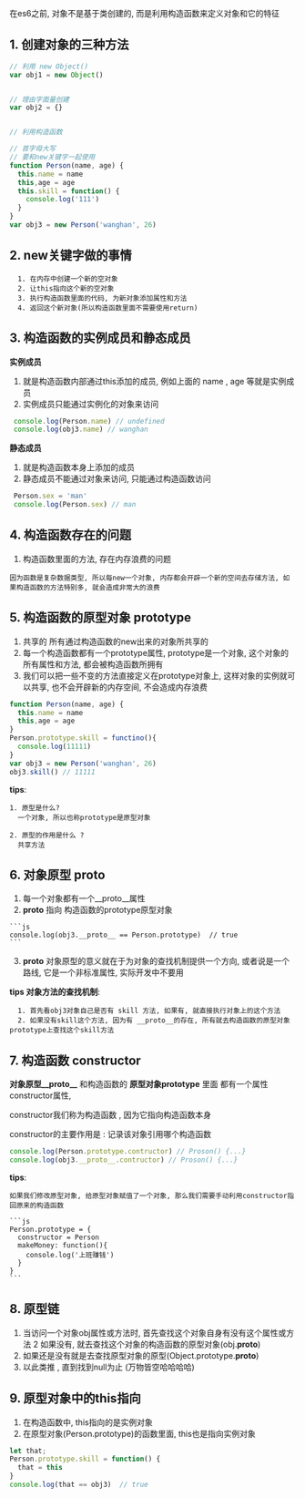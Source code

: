 在es6之前, 对象不是基于类创建的, 而是利用构造函数来定义对象和它的特征

## 1. 创建对象的三种方法

```js
// 利用 new Object()
var obj1 = new Object()


// 理由字面量创建
var obj2 = {}


// 利用构造函数

// 首字母大写
// 要和new关键字一起使用
function Person(name, age) {
  this.name = name
  this,age = age
  this.skill = function() {
    console.log('111')
  }
}
var obj3 = new Person('wanghan', 26)
```


## 2. new关键字做的事情

      1. 在内存中创建一个新的空对象
      2. 让this指向这个新的空对象
      3. 执行构造函数里面的代码, 为新对象添加属性和方法
      4. 返回这个新对象(所以构造函数里面不需要使用return)


## 3. 构造函数的实例成员和静态成员

  **实例成员**
  
  1. 就是构造函数内部通过this添加的成员, 例如上面的 name , age 等就是实例成员
  2. 实例成员只能通过实例化的对象来访问
  
  ```js
   console.log(Person.name) // undefined
   console.log(obj3.name) // wanghan
  ```
  
  **静态成员**
  
  1. 就是构造函数本身上添加的成员
  2. 静态成员不能通过对象来访问, 只能通过构造函数访问
  
  ```js
   Person.sex = 'man'
   console.log(Person.sex) // man
  ```


## 4. 构造函数存在的问题

  1. 构造函数里面的方法, 存在内存浪费的问题
  
    因为函数是复杂数据类型, 所以每new一个对象, 内存都会开辟一个新的空间去存储方法, 如果构造函数的方法特别多, 就会造成非常大的浪费


## 5. 构造函数的原型对象 prototype

  1. 共享的 所有通过构造函数的new出来的对象所共享的
  2. 每一个构造函数都有一个prototype属性, prototype是一个对象, 这个对象的所有属性和方法, 都会被构造函数所拥有
  3. 我们可以把一些不变的方法直接定义在prototype对象上, 这样对象的实例就可以共享, 也不会开辟新的内存空间, 不会造成内存浪费
  
  
  ```js
  function Person(name, age) {
    this.name = name
    this,age = age
  }
  Person.prototype.skill = functino(){
    console.log(11111)
  }
  var obj3 = new Person('wanghan', 26)
  obj3.skill() // 11111
  ```

  **tips**:
  
    1. 原型是什么? 
      一个对象, 所以也称prototype是原型对象
      
    2. 原型的作用是什么 ? 
      共享方法


## 6. 对象原型 __proto__

  1. 每一个对象都有一个__proto__属性
  2. __proto__ 指向 构造函数的prototype原型对象
    
    ```js
    console.log(obj3.__proto__ == Person.prototype)  // true
    ```
  3. __proto__ 对象原型的意义就在于为对象的查找机制提供一个方向, 或者说是一个路线, 它是一个非标准属性, 实际开发中不要用
  
   **tips 对象方法的查找机制**:
      
      1. 首先看obj3对象自己是否有 skill 方法, 如果有, 就直接执行对象上的这个方法
      2. 如果没有skill这个方法, 因为有 __proto__的存在, 所有就去构造函数的原型对象prototype上查找这个skill方法


## 7. 构造函数 constructor

  **对象原型__proto__** 和构造函数的 **原型对象prototype** 里面 都有一个属性 constructor属性, 
  
  constructor我们称为构造函数 , 因为它指向构造函数本身
  
  constructor的主要作用是 : 记录该对象引用哪个构造函数
  
  ```js
  console.log(Person.prototype.contructor) // Proson() {...}
  console.log(obj3.__proto__.contructor) // Proson() {...}
  ```
  
  
  **tips**:
  
    如果我们修改原型对象, 给原型对象赋值了一个对象, 那么我们需要手动利用constructor指回原来的构造函数
    
    ```js
    Person.prototype = {
      constructor = Person
      makeMoney: function(){
        console.log('上班赚钱')
      }
    }
    ```
      
## 8. 原型链

  1. 当访问一个对象obj属性或方法时, 首先查找这个对象自身有没有这个属性或方法
  2  如果没有, 就去查找这个对象的构造函数的原型对象(obj.__proto__)
  3. 如果还是没有就是去查找原型对象的原型(Object.prototype.__proto__)
  4. 以此类推 , 直到找到null为止   (万物皆空哈哈哈哈)


## 9. 原型对象中的this指向

  1. 在构造函数中, this指向的是实例对象 
  2. 在原型对象(Person.prototype)的函数里面, this也是指向实例对象
  
  ```js
  let that;
  Person.prototype.skill = function() {
    that = this
  }
  console.log(that == obj3)  // true 
  ```


















